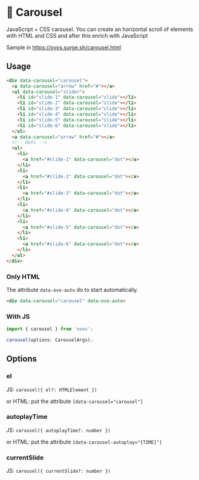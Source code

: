 # 🥚 Carousel

JavaScript + CSS carousel. You can create an horizontal scroll of elements with HTML and CSS and after this enrich with JavaScript

Sample in https://ovos.surge.sh/carousel.html


## Usage

```html
<div data-carousel="carousel">
  <a data-carousel="arrow" href="#"></a>
  <ul data-carousel="slider">
    <li id="slide-1" data-carousel="slide"></li>
    <li id="slide-2" data-carousel="slide"></li>
    <li id="slide-3" data-carousel="slide"></li>
    <li id="slide-4" data-carousel="slide"></li>
    <li id="slide-5" data-carousel="slide"></li>
    <li id="slide-6" data-carousel="slide"></li>
  </ul>
  <a data-carousel="arrow" href="#"></a>
  <!-- dots -->
  <ul>
    <li>
      <a href="#slide-1" data-carousel="dot"></a>
    </li>
    <li>
      <a href="#slide-2" data-carousel="dot"></a>
    </li>
    <li>
      <a href="#slide-3" data-carousel="dot"></a>
    </li>
    <li>
      <a href="#slide-4" data-carousel="dot"></a>
    </li>
    <li>
      <a href="#slide-5" data-carousel="dot"></a>
    </li>
    <li>
      <a href="#slide-6" data-carousel="dot"></a>
    </li>
  </ul>
</div>
```

### Only HTML

The attribute `data-ovo-auto` do to start automatically.

```html
<div data-carousel="carousel" data-ovo-auto>
```

### With JS

```ts
import { carousel } from 'ovos';

carousel(options: CarouselArgs);
```

## Options

### el

JS: `carousel({ el?: HTMLElement })`

or HTML: put the attribute `[data-carousel="carousel"]`

### autoplayTime

JS: `carousel({ autoplayTime?: number })`

or HTML: put the attribute `[data-carousel-autoplay="{TIME}"]`

### currentSlide

JS: `carousel({ currentSlide?: number })`
